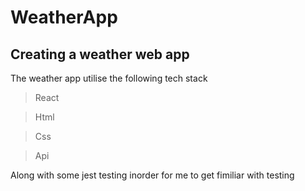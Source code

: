 # WeatherApp
## Creating a weather web app
The weather app utilise the following tech stack

>React

>Html

>Css

>Api

Along with some jest testing inorder for me to get fimiliar with testing